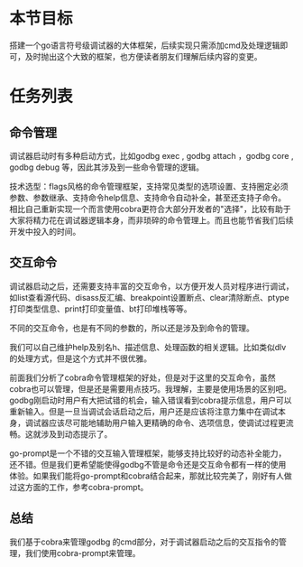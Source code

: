 # 本节目标

搭建一个go语言符号级调试器的大体框架，后续实现只需添加cmd及处理逻辑即可，及时抛出这个大致的框架，也方便读者朋友们理解后续内容的变更。

# 任务列表

## 命令管理

调试器启动时有多种启动方式，比如godbg exec <prog>, godbg attach <pid>，godbg core <coredump>, godbg debug <project>等，因此其涉及到一些命令管理的逻辑。  

技术选型：flags风格的命令管理框架，支持常见类型的选项设置、支持圈定必须参数、参数继承、支持命令help信息、支持命令自动补全，甚至还支持子命令。相比自己重新实现一个而言使用cobra更符合大部分开发者的"选择"，比较有助于大家将精力花在调试器逻辑本身，而非琐碎的命令管理上。而且也能节省我们后续开发中投入的时间。

## 交互命令

调试器启动之后，还需要支持丰富的交互命令，以方便开发人员对程序进行调试，如list查看源代码、disass反汇编、breakpoint设置断点、clear清除断点、ptype打印类型信息、print打印变量值、bt打印堆栈等等。

不同的交互命令，也是有不同的参数的，所以还是涉及到命令的管理。

我们可以自己维护help及别名h、描述信息、处理函数的相关逻辑。比如类似dlv的处理方式，但是这个方式并不很优雅。

前面我们分析了cobra命令管理框架的好处，但是对于这里的交互命令，虽然cobra也可以管理，但是还是需要用点技巧。我理解，主要是使用场景的区别吧。godbg刚启动时用户有大把试错的机会，输入错误看到cobra提示信息，用户可以重新输入。但是一旦当调试会话启动之后，用户还是应该将注意力集中在调试本身，调试器应该尽可能地辅助用户输入更精确的命令、选项信息，使调试过程更流畅。这就涉及到动态提示了。

go-prompt是一个不错的交互输入管理框架，能够支持比较好的动态补全能力，还不错。但是我们更希望能使得godbg不管是命令还是交互命令都有一样的使用体验。如果我们能将go-prompt和cobra结合起来，那就比较完美了，刚好有人做过这方面的工作，参考cobra-prompt。

## 总结

我们基于cobra来管理godbg <cmd>的cmd部分，对于调试器启动之后的交互指令的管理，我们使用cobra-prompt来管理。